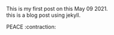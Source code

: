 This is my first post on this May 09 2021.  
this is a blog post using jekyll.  

PEACE :contraction:
